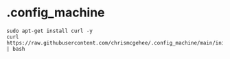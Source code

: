 # .config_machine
```
sudo apt-get install curl -y
curl https://raw.githubusercontent.com/chrismcgehee/.config_machine/main/init_machine.sh | bash
```
